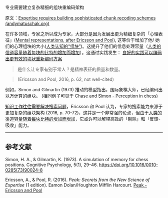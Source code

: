专业需要建立复杂精细的组块重编码架构

原文：[Expertise requires building sophisticated chunk recoding schemes (andymatuschak.org)](https://notes.andymatuschak.org/z7s7zpUDq2EEXnu3XJQLmqjddZnwGkBfz5WWL)

在许多领域，专家之所以成为专家，大部分是因为发展出更为精细复杂的「心理表征」([Mental representations, after Ericsson and Pool](https://notes.andymatuschak.org/z8kfytRN7oJuKmzmtt6NW5UbFLjkk94nNMJSH)), 这等价于增加了他/ 她们的心理组块的大小([人类认知的“组块”](https://notes.andymatuschak.org/z75gWU7QuiB5L3x6zFGLGQk3fVkuVJ6eKuEwP))。这提升了他们的信息处理容量（[人类的信道容量随着每块的比特的增加而增加](https://notes.andymatuschak.org/z6ZFtY8UGPaF9uofckBB7HwK62pssJAUg8C91)）。这通过实践发生： [良好的实践可以编码出更有效的块状重新编码方案](https://notes.andymatuschak.org/zqjudbYd5oSMN1qAym1HZRcHtvxToD7EqDkL)

> 是什么让专家有别于常人？是精神表征的质量和数量。

> (Ericsson and Pool, 2016, p. 62, not well-cited)

例如，Simon and Gilmartin (1973) 推动的模型指出，国际象棋大师，已经编码出以万计算的组块。 (相同例子可见于 [Chase and Simon - Perception in chess](https://notes.andymatuschak.org/z5KDtTU1DdSS7dQyYLS5tfaxebde1KMni4yJS))

[知识工作往往需要解决搜索问题](https://notes.andymatuschak.org/z6qVhFVJs8KKtzNwmVDzyCyGBDdCbcX7KoSyr)，Ericsson 和 Pool 认为，专家的搜索能力来源于更加复杂的组块架构 (2016, p. 70-72)，这并是一个非常强的论点，但由于[人类的渠道容量随着每块比特的增加而增加](https://notes.andymatuschak.org/z6ZFtY8UGPaF9uofckBB7HwK62pssJAUg8C91)，它或许可以解释高效的「剔除」和「反馈-吸收」能力。

------

## 参考文献

Simon, H. A., & Gilmartin, K. (1973). A simulation of memory for chess positions. Cognitive Psychology, 5(1), 29–46. https://doi.org/10.1016/0010-0285(73)90024-8

Ericsson, A., & Pool, R. (2016). *Peak: Secrets from the New Science of Expertise* (1 edition). Eamon Dolan/Houghton Mifflin Harcourt. [Peak - Ericsson and Pool](https://notes.andymatuschak.org/z6Sx5DSLp1Jdt4wqvN36Xvregj6mQnCnFopmy)
